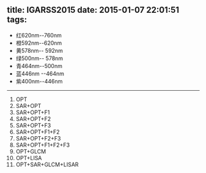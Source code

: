 title: IGARSS2015
date: 2015-01-07 22:01:51
tags:
---

  * 红620nm--760nm 
  * 橙592nm--620nm 
  * 黄578nm-- 592nm 
  * 绿500nm-- 578nm
  * 青464nm--500nm 
  * 蓝446nm --464nm
  * 紫400nm--446nm 
  ---
1. OPT
2. SAR+OPT
3. SAR+OPT+F1
4. SAR+OPT+F2
5. SAR+OPT+F3
6. SAR+OPT+F1+F2
7. SAR+OPT+F2+F3
8. SAR+OPT+F1+F2+F3
9. OPT+GLCM
10. OPT+LISA
11. OPT+SAR+GLCM+LISAR